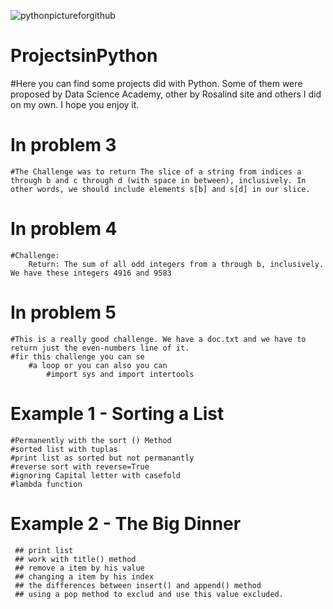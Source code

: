 ![pythonpictureforgithub](https://user-images.githubusercontent.com/67904287/107618268-0dc24e80-6c30-11eb-93d9-9575e0fc261e.jpg)



# ProjectsinPython
#Here you can find some projects did with Python. Some of them were proposed by Data Science Academy, other by Rosalind site and others I did on my own. I hope you enjoy it.

# In problem 3 
    #The Challenge was to return The slice of a string from indices a through b and c through d (with space in between), inclusively. In other words, we should include elements s[b] and s[d] in our slice.

# In problem 4 
    #Challenge: 
        Return: The sum of all odd integers from a through b, inclusively. We have these integers 4916 and 9583

# In problem 5 
    #This is a really good challenge. We have a doc.txt and we have to return just the even-numbers line of it. 
    #fir this challenge you can se  
        #a loop or you can also you can 
            #import sys and import intertools 

# Example 1 - Sorting a List
    #Permanently with the sort () Method
    #sorted list with tuplas
    #print list as sorted but not permanantly
    #reverse sort with reverse=True
    #ignoring Capital letter with casefold
    #lambda function
    
# Example 2 - The Big Dinner
     ## print list
     ## work with title() method
     ## remove a item by his value
     ## changing a item by his index
     ## the differences between insert() and append() method
     ## using a pop method to exclud and use this value excluded.
